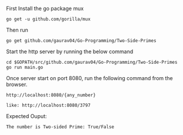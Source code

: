 First Install the go package mux
```
go get -u github.com/gorilla/mux
```
Then run
```
go get github.com/gaurav04/Go-Programming/Two-Side-Primes
```

Start the http server by running the below command  
```
cd $GOPATH/src/github.com/gaurav04/Go-Programming/Two-Side-Primes
go run main.go
```

Once server start on port 8080, run the following command from the browser.
```
http://localhost:8080/{any_number}

like: http://localhost:8080/3797
```

Expected Ouput:

```
The number is Two-sided Prime: True/False
```
